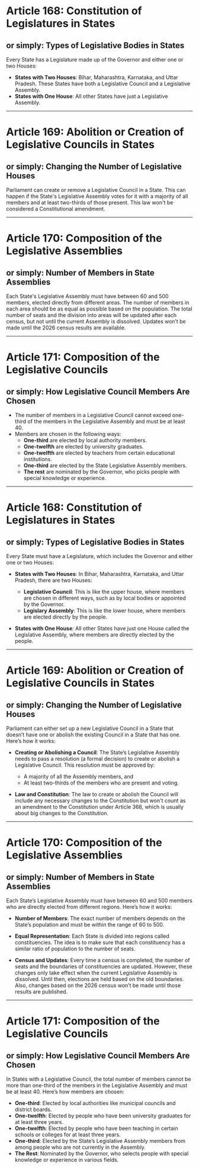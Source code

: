 # Article 168: Constitution of Legislatures in States

## or simply: Types of Legislative Bodies in States

Every State has a Legislature made up of the Governor and either one or two Houses:

- **States with Two Houses**: Bihar, Maharashtra, Karnataka, and Uttar Pradesh. These States have both a Legislative Council and a Legislative Assembly.
- **States with One House**: All other States have just a Legislative Assembly.

---

# Article 169: Abolition or Creation of Legislative Councils in States

## or simply: Changing the Number of Legislative Houses

Parliament can create or remove a Legislative Council in a State. This can happen if the State's Legislative Assembly votes for it with a majority of all members and at least two-thirds of those present. This law won't be considered a Constitutional amendment.

---

# Article 170: Composition of the Legislative Assemblies

## or simply: Number of Members in State Assemblies

Each State's Legislative Assembly must have between 60 and 500 members, elected directly from different areas. The number of members in each area should be as equal as possible based on the population. The total number of seats and the division into areas will be updated after each census, but not until the current Assembly is dissolved. Updates won’t be made until the 2026 census results are available.

---

# Article 171: Composition of the Legislative Councils

## or simply: How Legislative Council Members Are Chosen

- The number of members in a Legislative Council cannot exceed one-third of the members in the Legislative Assembly and must be at least 40.
- Members are chosen in the following ways:
  - **One-third** are elected by local authority members.
  - **One-twelfth** are elected by university graduates.
  - **One-twelfth** are elected by teachers from certain educational institutions.
  - **One-third** are elected by the State Legislative Assembly members.
  - **The rest** are nominated by the Governor, who picks people with special knowledge or experience.

---

# Article 168: Constitution of Legislatures in States

## or simply: Types of Legislative Bodies in States

Every State must have a Legislature, which includes the Governor and either one or two Houses:

- **States with Two Houses**: In Bihar, Maharashtra, Karnataka, and Uttar Pradesh, there are two Houses:
  - **Legislative Council**: This is like the upper house, where members are chosen in different ways, such as by local bodies or appointed by the Governor.
  - **Legislary Assembly**: This is like the lower house, where members are elected directly by the people.

- **States with One House**: All other States have just one House called the Legislative Assembly, where members are directly elected by the people.

---

# Article 169: Abolition or Creation of Legislative Councils in States

## or simply: Changing the Number of Legislative Houses

Parliament can either set up a new Legislative Council in a State that doesn’t have one or abolish the existing Council in a State that has one. Here’s how it works:

- **Creating or Abolishing a Council**: The State’s Legislative Assembly needs to pass a resolution (a formal decision) to create or abolish a Legislative Council. This resolution must be approved by:
  - A majority of all the Assembly members, and
  - At least two-thirds of the members who are present and voting.

- **Law and Constitution**: The law to create or abolish the Council will include any necessary changes to the Constitution but won't count as an amendment to the Constitution under Article 368, which is usually about big changes to the Constitution.

---

# Article 170: Composition of the Legislative Assemblies

## or simply: Number of Members in State Assemblies

Each State’s Legislative Assembly must have between 60 and 500 members who are directly elected from different regions. Here’s how it works:

- **Number of Members**: The exact number of members depends on the State’s population and must be within the range of 60 to 500.

- **Equal Representation**: Each State is divided into regions called constituencies. The idea is to make sure that each constituency has a similar ratio of population to the number of seats. 

- **Census and Updates**: Every time a census is completed, the number of seats and the boundaries of constituencies are updated. However, these changes only take effect when the current Legislative Assembly is dissolved. Until then, elections are held based on the old boundaries. Also, changes based on the 2026 census won’t be made until those results are published.

---

# Article 171: Composition of the Legislative Councils

## or simply: How Legislative Council Members Are Chosen

In States with a Legislative Council, the total number of members cannot be more than one-third of the members in the Legislative Assembly and must be at least 40. Here’s how members are chosen:

- **One-third**: Elected by local authorities like municipal councils and district boards.
- **One-twelfth**: Elected by people who have been university graduates for at least three years.
- **One-twelfth**: Elected by people who have been teaching in certain schools or colleges for at least three years.
- **One-third**: Elected by the State’s Legislative Assembly members from among people who are not currently in the Assembly.
- **The Rest**: Nominated by the Governor, who selects people with special knowledge or experience in various fields.
